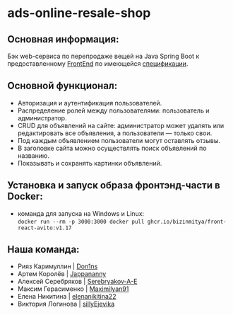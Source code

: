 # ads-online-resale-shop
## Основная информация:
Бэк web-сервиса по перепродаже вещей на Java Spring Boot к предоставленному [FrontEnd](https://github.com/BizinMitya/front-react-avito) по имеющейся [спецификации](https://github.com/BizinMitya/front-react-avito/blob/v1.13/openapi.yaml).

## Основной функционал:
- Авторизация и аутентификация пользователей.
- Распределение ролей между пользователями: пользователь и администратор.
- CRUD для объявлений на сайте: администратор может удалять или редактировать все объявления, а пользователи — только свои.
- Под каждым объявлением пользователи могут оставлять отзывы. 
- В заголовке сайта можно осуществлять поиск объявлений по названию.
- Показывать и сохранять картинки объявлений. 

##  Установка и запуск образа фронтэнд-части в Docker:
- команда для запуска на Windows и Linux:  
`docker run --rm -p 3000:3000 docker pull ghcr.io/bizinmitya/front-react-avito:v1.17`

## Наша команда:
- Рияз Каримуллин | [Don1ns](https://github.com/Don1ns)
- Артем Королёв | [Jappananny](https://github.com/Jappananny)
- Алексей Серебряков | [Serebryakov-A-E](https://github.com/Serebryakov-A-E)
- Максим Герасименко | [Maximilyan91](https://github.com/Maximilyan91)
- Елена Никитина | [elenanikitina22](https://github.com/elenanikitina22)
- Виктория Логинова | [sillyEjevika](https://github.com/sillyEjevika)

